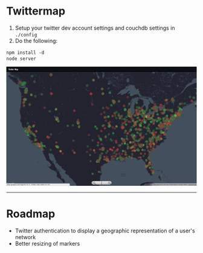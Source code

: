 # Twittermap

1. Setup your twitter dev account settings and couchdb settings in `./config`
2. Do the following:

```
npm install -d
node server
```

![Twittermap](https://github.com/nhunzaker/twittermap/raw/master/public/images/sample.png)

---

# Roadmap

- Twitter authentication to display a geographic representation of a user's network
- Better resizing of markers